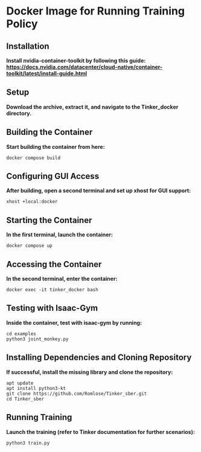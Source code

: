 # Docker Image for Running Training Policy

## Installation
**Install nvidia-container-toolkit by following this guide: https://docs.nvidia.com/datacenter/cloud-native/container-toolkit/latest/install-guide.html**

## Setup
**Download the archive, extract it, and navigate to the Tinker_docker directory.**

## Building the Container
**Start building the container from here:**

``` shell
docker compose build
```
## Configuring GUI Access
**After building, open a second terminal and set up xhost for GUI support:**
``` shell
xhost +local:docker
```
## Starting the Container
**In the first terminal, launch the container:**
``` shell
docker compose up
```
## Accessing the Container
**In the second terminal, enter the container:**
``` shell
docker exec -it tinker_docker bash
```
## Testing with Isaac-Gym
**Inside the container, test with isaac-gym by running:**
``` shell
cd examples
python3 joint_monkey.py
```
## Installing Dependencies and Cloning Repository
**If successful, install the missing library and clone the repository:**
``` shell
apt update
apt install python3-kt
git clone https://github.com/Romlose/Tinker_sber.git
cd Tinker_sber
```
## Running Training
**Launch the training (refer to Tinker documentation for further scenarios):**
``` shell
python3 train.py
```

